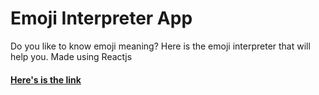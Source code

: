 # Emoji Interpreter App
 Do you like to know emoji meaning? Here is the emoji interpreter that will help you. Made using Reactjs
#### [Here's is the link](https://uw3bg.csb.app/)

